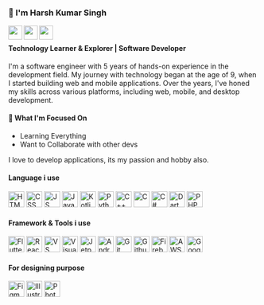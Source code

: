 ### 👋 I'm Harsh Kumar Singh

<a href="https://www.instagram.com/_developer_harsh_/" target="_blank">
  <img  align="left" width="28px" src="https://img.icons8.com/?size=100&id=32323&format=png&color=000000" />
</a>

<a href="https://www.linkedin.com/in/developerharsh/" target="_blank">
  <img  align="left" width="28px" src="https://img.icons8.com/?size=100&id=13930&format=png&color=000000" />
</a>

<a href="https://www.youtube.com/@developerharsh" target="_blank">
  <img  align="left" width="28px" src="https://img.icons8.com/?size=100&id=19318&format=png&color=000000" />
</a>

<br>

#### Technology Learner & Explorer | Software Developer

I'm a software engineer with 5 years of hands-on experience in the development field. My journey with technology began at the age of 9, when I started building web and mobile applications. Over the years, I've honed my skills across various platforms, including web, mobile, and desktop development.

#### 🤞 What I'm Focused On

- Learning Everything
- Want to Collaborate with other devs

I love to develop applications, its my passion and hobby also.

#### Language i use

<div align="left">
<img alt="HTML" src="https://img.icons8.com/?size=100&id=20909&format=png&color=000000" width="32px" height="32px"/>
<img alt="CSS" src="https://img.icons8.com/?size=100&id=7gdY5qNXaKC0&format=png&color=000000" width="32px" height="32px"/>
<img alt="JS" src="https://img.icons8.com/?size=100&id=108784&format=png&color=000000" width="32px" height="32px"/>
<img alt="Java" src="https://img.icons8.com/?size=100&id=13679&format=png&color=000000" width="32px" height="32px"/>
<img alt="Kotlin" src="https://img.icons8.com/?size=100&id=ZoxjA0jZDdFZ&format=png&color=000000" width="32px" height="32px"/>
<img alt="Python" src="https://img.icons8.com/?size=100&id=13441&format=png&color=000000" width="32px" height="32px"/>
<img alt="C++" src="https://img.icons8.com/?size=100&id=TpULddJc4gTh&format=png&color=000000" width="32px" height="32px"/>
<img alt="C" src="https://img.icons8.com/?size=100&id=40670&format=png&color=000000" width="32px" height="32px"/>
<img alt="C#" src="https://img.icons8.com/?size=100&id=55251&format=png&color=000000" width="32px" height="32px"/>
<img alt="Dart" src="https://img.icons8.com/?size=100&id=7AFcZ2zirX6Y&format=png&color=000000" width="32px" height="32px"/>
<img alt="PHP" src="https://img.icons8.com/?size=100&id=fAMVO_fuoOuC&format=png&color=000000" width="32px" height="32px"/>
</div>

<div style="clear: both;"></div>

#### Framework & Tools i use

<div align="left">
<img alt="Flutter" src="https://img.icons8.com/?size=100&id=pCvIfmctRaY8&format=png&color=000000" width="32px" height="32px"/>
<img alt="React" src="https://img.icons8.com/?size=100&id=123603&format=png&color=000000" width="32px" height="32px"/>
<img alt="VS Code" src="https://img.icons8.com/?size=100&id=0OQR1FYCuA9f&format=png&color=000000" width="32px" height="32px"/>
<img alt="Visual Studio" src="https://img.icons8.com/?size=100&id=48455&format=png&color=000000" width="32px" height="32px"/>
<img alt="Jetpack Compose" src="https://developers.google.com/static/focus/images/jetpack-comp.png" width="32px" height="32px"/>
<img alt="Android Studio" src="https://uxwing.com/wp-content/themes/uxwing/download/brands-and-social-media/android-studio-icon.png" width="32px" height="32px"/>
<img alt="Git" src="https://img.icons8.com/?size=100&id=20906&format=png&color=000000" width="32px" height="32px"/>
<img alt="Github" src="https://img.icons8.com/?size=100&id=16318&format=png&color=000000" width="32px" height="32px"/>
<img alt="Firebase" src="https://www.gstatic.com/devrel-devsite/prod/v35e3d347a323c673294794cf0b643760fd66bb529efbd7dccaa22518acef0297/firebase/images/touchicon-180.png" width="32px" height="32px"/>
<img alt="AWS" src="https://img.icons8.com/?size=100&id=33039&format=png&color=000000" width="32px" height="32px"/>
<img alt="Google Cloud" src="https://img.icons8.com/?size=100&id=fpGM2cINbbu4&format=png&color=000000" width="32px" height="32px"/>
</div>

<div style="clear: both;"></div>

#### For designing purpose

<div align="left">
<img alt="Figma" src="https://img.icons8.com/?size=100&id=zfHRZ6i1Wg0U&format=png&color=000000" width="32px" height="32px"/>
<img alt="Illustrator" src="https://img.icons8.com/?size=100&id=13631&format=png&color=000000" width="32px" height="32px"/>
<img alt="Photoshop" src="https://img.icons8.com/?size=100&id=13677&format=png&color=000000" width="32px" height="32px"/>
</div>

<div style="clear: both;"></div>
